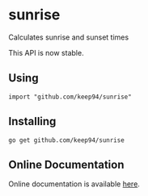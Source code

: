sunrise
=======

Calculates sunrise and sunset times

This API is now stable.

## Using

	import "github.com/keep94/sunrise"

## Installing

	go get github.com/keep94/sunrise

## Online Documentation

Online documentation is available [here](http://go.pkgdoc.org/github.com/keep94/sunrise).

